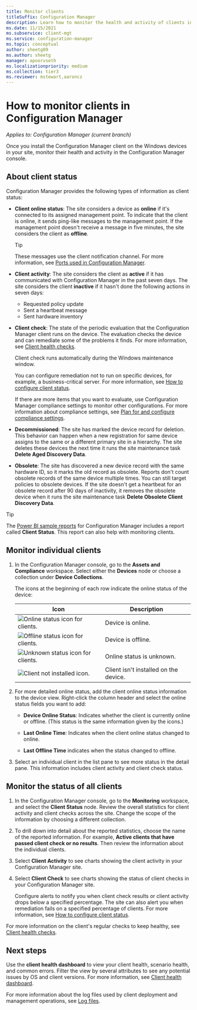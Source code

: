```yaml
---
title: Monitor clients
titleSuffix: Configuration Manager
description: Learn how to monitor the health and activity of clients in Configuration Manager.
ms.date: 11/15/2021
ms.subservice: client-mgt
ms.service: configuration-manager
ms.topic: conceptual
author: sheetg09
ms.author: sheetg
manager: apoorvseth
ms.localizationpriority: medium
ms.collection: tier3
ms.reviewer: mstewart,aaroncz 
---
```


# How to monitor clients in Configuration Manager

*Applies to: Configuration Manager (current branch)*

Once you install the Configuration Manager client on the Windows devices in your site, monitor their health and activity in the Configuration Manager console.

## About client status

Configuration Manager provides the following types of information as client status:

- **Client online status**: The site considers a device as **online** if it's connected to its assigned management point. To indicate that the client is online, it sends ping-like messages to the management point. If the management point doesn't receive a message in five minutes, the site considers the client as **offline**.

    > [!TIP]
    > These messages use the client notification channel. For more information, see [Ports used in Configuration Manager](../../plan-design/hierarchy/ports.md#BKMK_PortsClient-MP).<!-- MEMDocs#1666 -->

- **Client activity**: The site considers the client as **active** if it has communicated with Configuration Manager in the past seven days. The site considers the client **inactive** if it hasn't done the following actions in seven days:

  - Requested policy update
  - Sent a heartbeat message
  - Sent hardware inventory

- **Client check**: The state of the periodic evaluation that the Configuration Manager client runs on the device. The evaluation checks the device and can remediate some of the problems it finds. For more information, see [Client health checks](client-health-checks.md).

  Client check runs automatically during the Windows maintenance window.

  You can configure remediation not to run on specific devices, for example, a business-critical server. For more information, see [How to configure client status](../deploy/configure-client-status.md#automatic-remediation-exclusion).

  If there are more items that you want to evaluate, use Configuration Manager compliance settings to monitor other configurations. For more information about compliance settings, see [Plan for and configure compliance settings](../../../compliance/plan-design/plan-for-and-configure-compliance-settings.md).

- **Decommissioned**: The site has marked the device record for deletion. This behavior can happen when a new registration for same device assigns to the same or a different primary site in a hierarchy. The site deletes these devices the next time it runs the site maintenance task **Delete Aged Discovery Data**.<!-- SCCMDocs issue #1418 -->

- **Obsolete**: The site has discovered a new device record with the same hardware ID, so it marks the old record as obsolete. Reports don't count obsolete records of the same device multiple times. You can still target policies to obsolete devices. If the site doesn't get a heartbeat for an obsolete record after 90 days of inactivity, it removes the obsolete device when it runs the site maintenance task **Delete Obsolete Client Discovery Data**.

> [!TIP]
> The [Power BI sample reports](../../servers/manage/powerbi-sample-reports.md) for Configuration Manager includes a report called **Client Status**. This report can also help with monitoring clients. <!--5679791, 10123832, 10131458, 10488910-->

## Monitor individual clients

1. In the Configuration Manager console, go to the **Assets and Compliance** workspace. Select either the **Devices** node or choose a collection under **Device Collections**.

    The icons at the beginning of each row indicate the online status of the device:

    | Icon | Description |
    | ---- | ----------- |
    |![Online status icon for clients.](../../../core/clients/manage/media/online-status-icon.png)|Device is online.|
    |![Offline status icon for clients.](../../../core/clients/manage/media/offline-status-icon.png)|Device is offline.|
    |![Unknown status icon for clients.](../../../core/clients/manage/media/unknown-status-icon.png)|Online status is unknown.|
    |![Client not installed icon.](../../../core/clients/manage/media/client-not-installed.png)|Client isn't installed on the device.|

2. For more detailed online status, add the client online status information to the device view. Right-click the column header and select the online status fields you want to add:

    - **Device Online Status**: Indicates whether the client is currently online or offline. (This status is the same information given by the icons.)

    - **Last Online Time**: Indicates when the client online status changed to online.

    - **Last Offline Time** indicates when the status changed to offline.

3. Select an individual client in the list pane to see more status in the detail pane. This information includes client activity and client check status.

## Monitor the status of all clients

1. In the Configuration Manager console, go to the **Monitoring** workspace, and select the **Client Status** node. Review the overall statistics for client activity and client checks across the site. Change the scope of the information by choosing a different collection.

2. To drill down into detail about the reported statistics, choose the name of the reported information. For example, **Active clients that have passed client check or no results**. Then review the information about the individual clients.

3. Select **Client Activity** to see charts showing the client activity in your Configuration Manager site.

4. Select **Client Check** to see charts showing the status of client checks in your Configuration Manager site.

    Configure alerts to notify you when client check results or client activity drops below a specified percentage. The site can also alert you when remediation fails on a specified percentage of clients. For more information, see [How to configure client status](../deploy/configure-client-status.md).

For more information on the client's regular checks to keep healthy, see [Client health checks](client-health-checks.md).

## Next steps

<a name="bkmk_health"></a> <!-- keep old section anchor to help redirect -->

Use the **client health dashboard** to view your client health, scenario health, and common errors. Filter the view by several attributes to see any potential issues by OS and client versions. For more information, see [Client health dashboard](client-health-dashboard.md).

For more information about the log files used by client deployment and management operations, see [Log files](../../plan-design/hierarchy/log-files.md#BKMK_ClientLogs).
